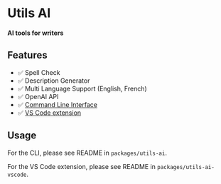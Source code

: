# Utils AI

**AI tools for writers**

## Features

- ✅ Spell Check
- ✅ Description Generator
- ✅ Multi Language Support (English, French)
- ✅ OpenAI API
- ✅ [Command Line Interface](https://npmjs.com/package/utils-ai)
- ✅ [VS Code extension](https://marketplace.visualstudio.com/items?itemName=barbapapazes.utils-ai-vscode)

## Usage

For the CLI, please see README in `packages/utils-ai`.

For the VS Code extension, please see README in `packages/utils-ai-vscode`.
